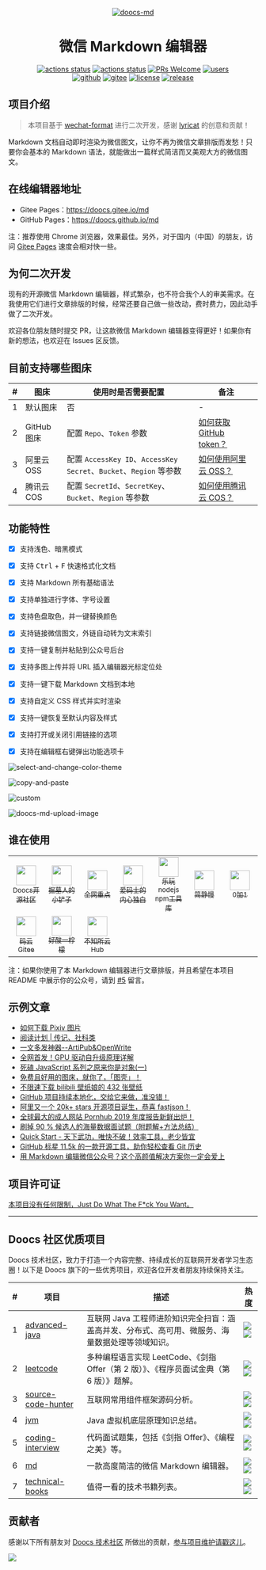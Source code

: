 <div align="center">

  [![doocs-md](./public/assets/images/logo-2.png)](https://github.com/doocs/md) 

</div>


<h1 align="center">微信 Markdown 编辑器</h1>

<div align="center">

[![actions status](https://github.com/doocs/md/workflows/Sync/badge.svg)](https://github.com/doocs/md/actions) [![actions status](https://github.com/doocs/md/workflows/Build%20and%20Deploy/badge.svg)](https://github.com/doocs/md/actions) [![PRs Welcome](https://badgen.net/badge/PRs/welcome/green)](../../pulls) [![users](https://badgen.net/badge/Who's/using/green)](../../issues)<br> [![github](https://badgen.net/badge/⭐/GitHub/blue)](https://github.com/doocs/md) [![gitee](https://badgen.net/badge/⭐/Gitee/blue)](https://gitee.com/doocs/md) [![license](https://badgen.net/github/license/doocs/md)](./LICENSE) [![release](https://img.shields.io/github/v/release/doocs/md.svg)](../../releases)

</div>

## 项目介绍

> 本项目基于 [wechat-format](https://github.com/lyricat/wechat-format) 进行二次开发，感谢 [lyricat](https://github.com/lyricat) 的创意和贡献！

Markdown 文档自动即时渲染为微信图文，让你不再为微信文章排版而发愁！只要你会基本的 Markdown 语法，就能做出一篇样式简洁而又美观大方的微信图文。

## 在线编辑器地址

- Gitee Pages：https://doocs.gitee.io/md
- GitHub Pages：https://doocs.github.io/md

注：推荐使用 Chrome 浏览器，效果最佳。另外，对于国内（中国）的朋友，访问 [Gitee Pages](https://doocs.gitee.io/md) 速度会相对快一些。

## 为何二次开发

现有的开源微信 Markdown 编辑器，样式繁杂，也不符合我个人的审美需求。在我使用它们进行文章排版的时候，经常还要自己做一些改动，费时费力，因此动手做了二次开发。

欢迎各位朋友随时提交 PR，让这款微信 Markdown 编辑器变得更好！如果你有新的想法，也欢迎在 Issues 区反馈。

## 目前支持哪些图床

| # | 图床 | 使用时是否需要配置 | 备注 |
|---|---|---|---|
| 1 | 默认图床 | 否 | - |
| 2 | GitHub 图床 | 配置 `Repo`、`Token` 参数 | [如何获取 GitHub token？](https://docs.github.com/en/github/authenticating-to-github/creating-a-personal-access-token) |
| 3 | 阿里云 OSS | 配置 `AccessKey ID`、`AccessKey Secret`、`Bucket`、`Region` 等参数 | [如何使用阿里云 OSS？](https://help.aliyun.com/document_detail/31883.html) |
| 4 | 腾讯云 COS | 配置 `SecretId`、`SecretKey`、`Bucket`、`Region` 等参数 | [如何使用腾讯云 COS？](https://cloud.tencent.com/document/product/436/38484) |

## 功能特性

- [x] 支持浅色、暗黑模式
- [x] 支持 <kbd>Ctrl</kbd> + <kbd>F</kbd> 快速格式化文档
- [x] 支持 Markdown 所有基础语法
- [x] 支持单独进行字体、字号设置
- [x] 支持色盘取色，并一键替换颜色
- [x] 支持链接微信图文，外链自动转为文末索引
- [x] 支持一键复制并粘贴到公众号后台
- [x] 支持多图上传并将 URL 插入编辑器光标定位处
- [x] 支持一键下载 Markdown 文档到本地
- [x] 支持自定义 CSS 样式并实时渲染
- [x] 支持一键恢复至默认内容及样式
- [x] 支持打开或关闭引用链接的选项
- [x] 支持在编辑框右键弹出功能选项卡


![select-and-change-color-theme](./public/assets/images/select-and-change-color-theme.gif)

![copy-and-paste](./public/assets/images/copy-and-paste.gif)

![custom](./public/assets/images/custom.gif)

![doocs-md-upload-image](./public/assets/images/doocs-md-upload-image.gif) 

## 谁在使用

<table>
    <tr>
      <td align="center" style="width: 60px;">
        <a href="https://mp.weixin.qq.com/s/RNKDCK2KoyeuMeEs6GUrow">
          <img src="https://gitee.com/yanglbme/resource/raw/master/doocs-md/0-Doocs%E5%BC%80%E6%BA%90%E7%A4%BE%E5%8C%BA.png" style="width: 40px;"><br>
          <sub>Doocs开源社区</sub>
        </a>
      </td>
      <td align="center" style="width: 60px;">
        <a href="https://mp.weixin.qq.com/s/FpGIX9viQR6Z9iSCEPH86g">
          <img src="https://gitee.com/yanglbme/resource/raw/master/doocs-md/1-%E6%8E%98%E5%A2%93%E4%BA%BA%E7%9A%84%E5%B0%8F%E9%93%B2%E5%AD%90.jpg" style="width: 40px;"><br>
          <sub>掘墓人的小铲子</sub>
        </a>
      </td>
      <td align="center" style="width: 60px;">
        <a href="https://mp.weixin.qq.com/s/yB3ZH3jmcF_LbzuKmnR9BQ">
          <img src="https://gitee.com/yanglbme/resource/raw/master/doocs-md/2-%E5%85%A8%E7%BD%91%E9%87%8D%E7%82%B9.png" style="width: 40px;"><br>
          <sub>全网重点</sub>
        </a>
      </td>
      <td align="center" style="width: 60px;">
        <a href="https://mp.weixin.qq.com/s/oc5Z2t9ykbu_Dezjnw5mfQ">
          <img src="https://gitee.com/yanglbme/resource/raw/master/doocs-md/3-%E7%88%B1%E7%A0%81%E5%A3%AB%E7%9A%84%E5%86%85%E5%BF%83%E7%8B%AC%E7%99%BD.png" style="width: 40px;"><br>
          <sub>爱码士的内心独白</sub>
        </a>
      </td>
      <td align="center" style="width: 60px;">
        <a href="https://mp.weixin.qq.com/s/SFde8OsZ8FzNGMHwpmDtrg">
          <img src="https://gitee.com/yanglbme/resource/raw/master/doocs-md/4-%E4%B9%90%E7%8E%A9nodejsnpm%E5%B7%A5%E5%85%B7%E5%BA%93.jpg" style="width: 40px;"><br>
          <sub>乐玩nodejs npm工具库</sub>
        </a>
      </td>
      <td align="center" style="width: 60px;">
        <a href="https://mp.weixin.qq.com/s/7UG24ZugfI5ZnhUpo8vfvQ">
          <img src="https://gitee.com/yanglbme/resource/raw/master/doocs-md/5-%E7%AE%80%E9%9D%99%E6%85%A2.jpg" style="width: 40px;"><br>
          <sub>简静慢</sub>
        </a>
      </td>
      <td align="center" style="width: 60px;">
        <a href="https://mp.weixin.qq.com/s/qefHCmToAdowBz2JwBn_ug">
          <img src="https://gitee.com/yanglbme/resource/raw/master/doocs-md/6-0%E5%8A%A01.jpg" style="width: 40px;"><br>
          <sub>0加1</sub>
        </a>
      </td>
    </tr>
    <tr>
      <td align="center" style="width: 60px;">
        <a href="https://mp.weixin.qq.com/s/bnlWqzCarDlR4F27HHXNUg">
          <img src="https://gitee.com/yanglbme/resource/raw/master/doocs-md/7-%E7%A0%81%E4%BA%91Gitee.jpg" style="width: 40px;"><br>
          <sub>码云Gitee</sub>
        </a>
      </td>
      <td align="center" style="width: 60px;">
        <a href="https://mp.weixin.qq.com/s/CVqmcu_OGG8TQO4FViAQ3w">
          <img src="https://gitee.com/yanglbme/resource/raw/master/doocs-md/8-%E5%A5%BD%E9%85%B8%E4%B8%80%E6%9F%A0%E6%AA%AC.jpg" style="width: 40px;"><br>
          <sub>好酸一柠檬</sub>
        </a>
      </td>
      <td align="center" style="width: 60px;">
        <a href="https://mp.weixin.qq.com/s/leDCdpvnfk8eZRPRRHwg5w">
          <img src="https://gitee.com/yanglbme/resource/raw/master/doocs-md/9-%E4%B8%8D%E7%9F%A5%E6%89%80%E4%BA%91Hub.png" style="width: 40px;"><br>
          <sub>不知所云Hub</sub>
        </a>
      </td>
    </tr>
</table>

注：如果你使用了本 Markdown 编辑器进行文章排版，并且希望在本项目 README 中展示你的公众号，请到 [#5](https://github.com/doocs/md/issues/5) 留言。

## 示例文章

- [如何下载 Pixiv 图片](https://mp.weixin.qq.com/s/leDCdpvnfk8eZRPRRHwg5w)
- [阅读计划 | 传记、社科类](https://mp.weixin.qq.com/s/CVqmcu_OGG8TQO4FViAQ3w)
- [一文多发神器--ArtiPub&OpenWrite](https://mp.weixin.qq.com/s/FpGIX9viQR6Z9iSCEPH86g)
- [全网首发！GPU 驱动自升级原理详解](https://mp.weixin.qq.com/s/7UG24ZugfI5ZnhUpo8vfvQ)
- [死磕 JavaScript 系列之原来你是对象(一)](https://mp.weixin.qq.com/s/oc5Z2t9ykbu_Dezjnw5mfQ)
- [免费且好用的图床，就你了，「图壳」！](https://mp.weixin.qq.com/s/0HhgHLo_tTRFZcC-CVjDbw)
- [不限速下载 bilibili 壁纸娘的 432 张壁纸](https://mp.weixin.qq.com/s/qefHCmToAdowBz2JwBn_ug)
- [GitHub 项目持续本地化，交给它来做，准没错！](https://mp.weixin.qq.com/s/KO4xHr4EI0YfjF0hiT3pbw)
- [阿里又一个 20k+ stars 开源项目诞生，恭喜 fastjson！](https://mp.weixin.qq.com/s/RNKDCK2KoyeuMeEs6GUrow)
- [全球最大的成人网站 Pornhub 2019 年度报告新鲜出炉！](https://mp.weixin.qq.com/s/LY5kOzof1h3I0bw7tCkV1Q)
- [刷掉 90 % 候选人的海量数据面试题（附题解+方法总结）](https://mp.weixin.qq.com/s/rjGqxUvrEqJNlo09GrT1Dw)
- [Quick Start - 天下武功，唯快不破！效率工具，老少皆宜](https://mp.weixin.qq.com/s/SFde8OsZ8FzNGMHwpmDtrg)
- [GitHub 标星 11.5k 的一款开源工具，助你轻松查看 Git 历史](https://mp.weixin.qq.com/s/PK-ikENqF13Lmqy2pcMhYQ)
- [用 Markdown 编辑微信公众号？这个高颜值解决方案你一定会爱上](https://mp.weixin.qq.com/s/bnlWqzCarDlR4F27HHXNUg)

## 项目许可证

[本项目没有任何限制，Just Do What The F*ck You Want。](LICENSE)

---

## Doocs 社区优质项目

Doocs 技术社区，致力于打造一个内容完整、持续成长的互联网开发者学习生态圈！以下是 Doocs 旗下的一些优秀项目，欢迎各位开发者朋友持续保持关注。

| # | 项目 | 描述 | 热度 |
|---|---|---|---|
| 1 | [advanced-java](https://github.com/doocs/advanced-java) | 互联网 Java 工程师进阶知识完全扫盲：涵盖高并发、分布式、高可用、微服务、海量数据处理等领域知识。 | ![](https://badgen.net/github/stars/doocs/advanced-java) <br>![](https://badgen.net/github/forks/doocs/advanced-java) |
| 2 | [leetcode](https://github.com/doocs/leetcode) | 多种编程语言实现 LeetCode、《剑指 Offer（第 2 版）》、《程序员面试金典（第 6 版）》题解。 | ![](https://badgen.net/github/stars/doocs/leetcode) <br>![](https://badgen.net/github/forks/doocs/leetcode) |
| 3 | [source-code-hunter](https://github.com/doocs/source-code-hunter) | 互联网常用组件框架源码分析。 | ![](https://badgen.net/github/stars/doocs/source-code-hunter) <br>![](https://badgen.net/github/forks/doocs/source-code-hunter) |
| 4 | [jvm](https://github.com/doocs/jvm) | Java 虚拟机底层原理知识总结。 | ![](https://badgen.net/github/stars/doocs/jvm) <br>![](https://badgen.net/github/forks/doocs/jvm) |
| 5 | [coding-interview](https://github.com/doocs/coding-interview) | 代码面试题集，包括《剑指 Offer》、《编程之美》等。 | ![](https://badgen.net/github/stars/doocs/coding-interview) <br>![](https://badgen.net/github/forks/doocs/coding-interview) |
| 6 | [md](https://github.com/doocs/md) | 一款高度简洁的微信 Markdown 编辑器。 | ![](https://badgen.net/github/stars/doocs/md) <br>![](https://badgen.net/github/forks/doocs/md) |
| 7 | [technical-books](https://github.com/doocs/technical-books) | 值得一看的技术书籍列表。 | ![](https://badgen.net/github/stars/doocs/technical-books) <br>![](https://badgen.net/github/forks/doocs/technical-books) |

## 贡献者

感谢以下所有朋友对 [Doocs 技术社区](https://github.com/doocs) 所做出的贡献，[参与项目维护请戳这儿](https://doocs.github.io/#/?id=how-to-join)。

<!-- ALL-CONTRIBUTORS-LIST: START - Do not remove or modify this section -->

<a href="https://opencollective.com/doocs/contributors.svg?width=890&button=true"><img src="https://opencollective.com/doocs/contributors.svg?width=890&button=false" /></a>

<!-- ALL-CONTRIBUTORS-LIST: END -->
